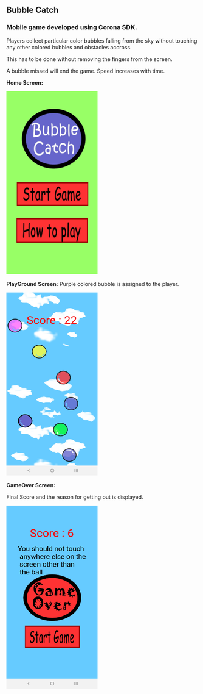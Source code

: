 ## Bubble Catch
### Mobile game developed using Corona SDK.
Players collect particular color bubbles falling from the sky without touching any other colored bubbles and obstacles accross. 

This has to be done without removing the fingers from the screen. 

A bubble missed will end the game. Speed increases with time.

__Home Screen:__

<img src="screenshots/welcome.jpg" height="480" width="240">

__PlayGround Screen:__
Purple colored bubble is assigned to the player.

<img src="screenshots/playground.jpg" height="480" width="240">

__GameOver Screen:__

Final Score and the reason for getting out is displayed. 

<img src="screenshots/endgame.jpg" height="480" width="240">